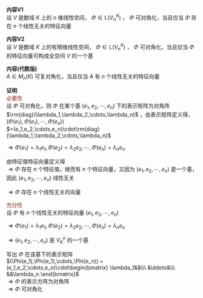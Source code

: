 **内容V1**  
设 $V$ 是数域 $K$ 上的 $n$ 维线性空间， $\Phi\in\mathbb{L}(V_n^K)$ ， $\Phi$ 可对角化，当且仅当 $\Phi$ 存在 $n$ 个线性无关的特征向量  
  
**内容V2**  
设 $V$ 是数域 $K$ 上的有限维线性空间， $\Phi\in\mathbb{L}(V_n^K)$ ， $\Phi$ 可对角化，当且仅当 $\Phi$ 的特征向量可构成全空间 $V$ 的一个基  
  
**内容(代数版)**  
 $A\in M_n(K)$ 可复对角化，当且仅当 $A$ 有 $n$ 个线性无关的特征向量  
  
**证明**  
<font color=brown>必要性</font>  
设 $\Phi$ 可对角化，则 $\Phi$ 在某个基 $(e_1,e_2,\cdots,e_n)$ 下的表示矩阵为对角阵 $\rm{diag}(\lambda_1,\lambda_2,\cdots,\lambda_n)$ ，由表示矩阵定义得， $(\Phi(e_1),\Phi(e_1),\cdots,\Phi(e_n))$   
 $=(e_1,e_2,\cdots,e_n)\cdot\rm{diag}(\lambda_1,\lambda_2,\cdots,\lambda_n)$   
  
 $\Rightarrow\Phi(e_1)=\lambda_1e_1,  
\Phi(e_2)=\lambda_2e_2,\cdots,  
\Phi(e_n)=\lambda_ne_n$   
  
由特征值特征向量定义得  
 $\Rightarrow\Phi$ 存在 $n$ 个特征值，继而有 $n$ 个特征向量，又因为 $(e_1,e_2,\cdots,e_n)$ 是一个基，因此 $(e_1,e_2,\cdots,e_n)$ 线性无关  
  
 $\Rightarrow\Phi$ 存在 $n$ 个线性无关的向量  
  
<font color=brown>充分性</font>  
设 $\Phi$ 有 $n$ 个线性无关的特征向量 $(e_1,e_2,\cdots,e_n)$   
  
 $\Rightarrow\Phi(e_1)=\lambda_1e_1,  
\Phi(e_2)=\lambda_2e_2,\cdots,  
\Phi(e_n)=\lambda_ne_n$   
  
 $\Rightarrow(e_1,e_2,\cdots,e_n)$ 是 $V_K^n$ 的一个基  
  
写出 $\Phi$ 在该基下的表示矩阵  
 $(\Phi(e_1),\Phi(e_1),\cdots,\Phi(e_n))  
=(e_1,e_2,\cdots,e_n)\cdot\begin{bmatrix}  
\lambda_1&&\\\  
&\ddots&\\\  
&&\lambda_n  
\end{bmatrix}$   
 $\Rightarrow\Phi$ 的表示方阵为对角阵  
 $\Rightarrow\Phi$ 可对角化  
